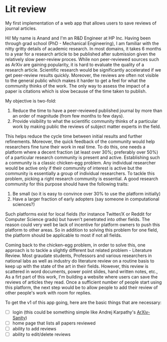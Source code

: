 # Lit review

My first implementation of a web app that allows users to save reviews of journal articles. 

Hi! My name is Anand and I'm an R&D Engineer at HP Inc. Having been through grad school (PhD - Mechanical Engineering), I am familiar with the nitty gritty details of academic research. In most domains, it takes 6 months to a year for a research article to be published after submission given the relatively slow peer-review proces. While non peer-reviewed sources such as ArXiv are gaining popularity, it is hard to evaluate the quality of a research article. Scientific research would be significantly accelerated if we get peer-review results quickly. Moreover, the reviews are often not visible to the general public which makes it harder to get a feel for what the community thinks of the work. The only way to assess the impact of a paper is citations which is slow because of the time taken to publish.

My objective is two-fold:
1. Reduce the time to have a peer-reviewed published journal by more than an order of magnitude (from few months to few days).
2. Provide visibility to what the scientific community thinks of a particular work by making public the reviews of subject matter experts in the field.

This helps reduce the cycle time between initial results and further refinements. Moreover, the quick feedback of the community would help researchers fine tune their work in real time. To do this, one needs a platform where a decent fraction (at least over 30%; preferably over 50%) of a particular research community is present and active. Establishing such a community is a classic chicken-egg problem. Any individual researcher would be active only if their community of interest is active but the community is essentially a group of individual researchers. To tackle this problem, picking a right research community is essential. A good research community for this purpose should have the following traits:

1. Be small (so it is easy to convince over 30% to use the platform initially)
2. Have a larger fraction of early adopters (say someone in computational sciences?)

Such platforms exist for local fields (for instance Twitter/X or Reddit for Computer Science grads) but haven't penetrated into other fields. The reason could very well be lack of incentive for platform owners to push this platform to other areas. So in addition to solving this problem for one field, the platform should be applicable to most if not all fields.

Coming back to the chicken-egg problem, in order to solve this, one approach is to tackle a slightly different but related problem - Literature Review. Most graudate students, Professors and various researchers in national labs as well as industry do literature review on a routine basis to keep up with the state of the art in their fields. However, this review is scattered in word documents, power point slides, hand written notes, etc., As a firt part of this work, I'm building a website where users can save the reviews of articles they read. Once a sufficient number of people start using this platform, the next step would be to allow people to add their review of other people's work with room for replies. 

To get the v1 of this app going, here are the basic things that are necessary:

 - [ ] login (this could be something simple like Andrej Karpathy's [ArXiv-Sanity](https://arxiv-sanity-lite.com/))
 - [ ] home page that lists all papers reviewed
 - [ ] ability to add reviews
 - [ ] ability to edit/delete reviews
